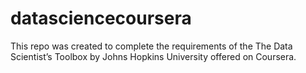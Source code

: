 # datasciencecoursera

This repo was created to complete the requirements of the The Data Scientist’s Toolbox by Johns Hopkins University offered on Coursera.
